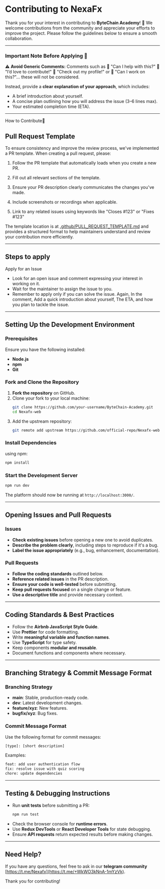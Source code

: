# Contributing to NexaFx

Thank you for your interest in contributing to **ByteChain Academy**! 🚀 We welcome contributions from the community and appreciate your efforts to improve the project. Please follow the guidelines below to ensure a smooth collaboration.

---
### Important Note Before Applying 📝

⚠️ **Avoid Generic Comments:** Comments such as 🚫
"Can I help with this?" 🚫
"I’d love to contribute!" 🚫
"Check out my profile!" or 🚫
"Can I work on this?"... these will not be considered.

Instead, provide a **clear explanation of your approach**, which includes:

- A brief introduction about yourself.
- A concise plan outlining how you will address the issue (3–6 lines max).
- Your estimated completion time (ETA).

---

How to Contribute🤝

## Pull Request Template

To ensure consistency and improve the review process, we've implemented a PR template. When creating a pull request, please:

1. Follow the PR template that automatically loads when you create a new PR.

2. Fill out all relevant sections of the template.

3. Ensure your PR description clearly communicates the changes you've made.

4. Include screenshots or recordings when applicable.

5. Link to any related issues using keywords like "Closes #123" or "Fixes #123"

The template location is at [.github/PULL_REQUEST_TEMPLATE.md](.github/PULL_REQUEST_TEMPLATE.md) and provides a structured format to help maintainers understand and review your contribution more efficiently.

---

## Steps to apply

Apply for an Issue
   - Look for an open issue and comment expressing your interest in working on it.
   - Wait for the maintainer to assign the issue to you.
   - Remember to apply only if you can solve the issue.
   Again, In the comment, Add a quick introduction about yourself, The ETA, and how you plan to tackle the issue.




---

## Setting Up the Development Environment
### Prerequisites
Ensure you have the following installed:
- **Node.js** 
-  **npm**
- **Git**

### Fork and Clone the Repository
1. **Fork the repository** on GitHub.
2. Clone your fork to your local machine:
   ```sh
   git clone https://github.com/your-username/ByteChain-Academy.git
   cd Nexafx-web
   ```
3. Add the upstream repository:
   ```sh
   git remote add upstream https://github.com/official-repo/Nexafx-web.git
   ```

### Install Dependencies
 using npm:
```sh
npm install
```

### Start the Development Server
```sh
npm run dev
```
The platform should now be running at `http://localhost:3000/`.

---

## Opening Issues and Pull Requests
### Issues
- **Check existing issues** before opening a new one to avoid duplicates.
- **Describe the problem clearly**, including steps to reproduce if it's a bug.
- **Label the issue appropriately** (e.g., bug, enhancement, documentation).

### Pull Requests
- **Follow the coding standards** outlined below.
- **Reference related issues** in the PR description.
- **Ensure your code is well-tested** before submitting.
- **Keep pull requests focused** on a single change or feature.
- **Use a descriptive title** and provide necessary context.

---

## Coding Standards & Best Practices
- Follow the **Airbnb JavaScript Style Guide**.
- Use **Prettier** for code formatting.
- Write **meaningful variable and function names**.
- Use **TypeScript** for type safety.
- Keep components **modular and reusable**.
- Document functions and components where necessary.

---

## Branching Strategy & Commit Message Format
### Branching Strategy
- **main**: Stable, production-ready code.
- **dev**: Latest development changes.
- **feature/xyz**: New features.
- **bugfix/xyz**: Bug fixes.

### Commit Message Format
Use the following format for commit messages:
```sh
[type]: [short description]
```
Examples:
```sh
feat: add user authentication flow
fix: resolve issue with quiz scoring
chore: update dependencies
```

---

## Testing & Debugging Instructions
- Run **unit tests** before submitting a PR:
  ```sh
  npm run test
  ```
- Check the browser console for **runtime errors**.
- Use **Redux DevTools** or **React Developer Tools** for state debugging.
- Ensure **API requests** return expected results before making changes.

---

## Need Help?
If you have any questions, feel free to ask in our **telegram community** [https://t.me/Nexafx](https://t.me/+WkWO3kNnA-1mYzVk).

Thank you for contributing! 
